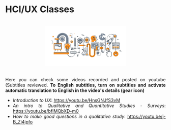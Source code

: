# HCI/UX Classes

<br/>
<div align="center">                                                             
  <img height="50%" width="50%" src="./uxlogo.png" alt="Data Structures Logo">
</div>  
<br/>

<section>
<div align="justify">
  
Here you can check some videos recorded and posted on youtube (Subtitles reviewed. **To English subtitles, turn on subtitles and activate automatic translation to English in the video's details (gear icon)**

  * _Introduction to UX_: https://youtu.be/HnsGNJfS3vM 
  * _An intro to Qualitative and Quantitative Studies - Surveys_: https://youtu.be/bfIMQbXD-m0 
  * _How to make good questions in a qualitative study_: https://youtu.be/j-B_Zi4jpfo
  
  
  
</section>
